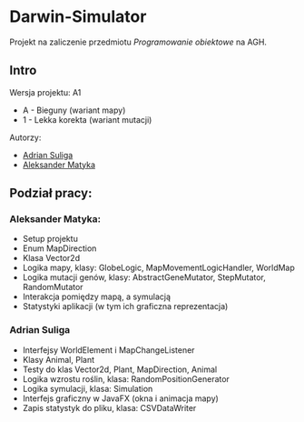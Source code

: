 # Darwin-Simulator

Projekt na zaliczenie przedmiotu _Programowanie obiektowe_ na AGH.

## Intro

Wersja projektu: A1

- A - Bieguny (wariant mapy)
- 1 - Lekka korekta (wariant mutacji)

Autorzy:

- [Adrian Suliga](https://github.com/AdrianSuliga)
- [Aleksander Matyka](https://github.com/alekmatyka)

## Podział pracy:

### Aleksander Matyka:
- Setup projektu
- Enum MapDirection
- Klasa Vector2d
- Logika mapy, klasy: GlobeLogic, MapMovementLogicHandler, WorldMap
- Logika mutacji genów, klasy: AbstractGeneMutator, StepMutator, RandomMutator
- Interakcja pomiędzy mapą, a symulacją
- Statystyki aplikacji (w tym ich graficzna reprezentacja)

### Adrian Suliga
- Interfejsy WorldElement i MapChangeListener
- Klasy Animal, Plant
- Testy do klas Vector2d, Plant, MapDirection, Animal
- Logika wzrostu roślin, klasa: RandomPositionGenerator
- Logika symulacji, klasa: Simulation
- Interfejs graficzny w JavaFX (okna i animacja mapy)
- Zapis statystyk do pliku, klasa: CSVDataWriter